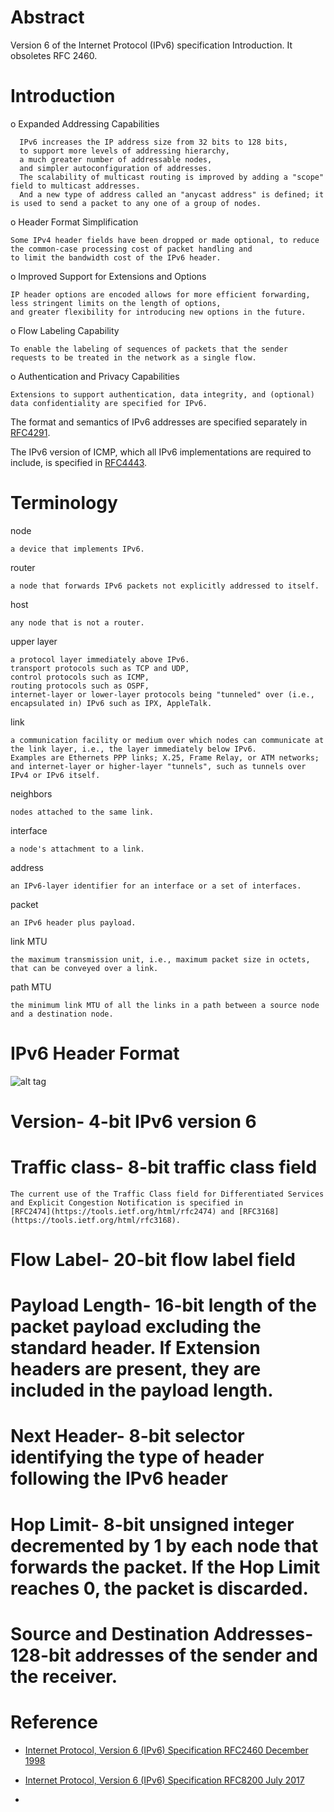 # Abstract
Version 6 of the Internet Protocol (IPv6) specification Introduction.  It obsoletes RFC 2460.

Introduction
==============================
o  Expanded Addressing Capabilities
``` 
  IPv6 increases the IP address size from 32 bits to 128 bits, 
  to support more levels of addressing hierarchy, 
  a much greater number of addressable nodes, 
  and simpler autoconfiguration of addresses.  
  The scalability of multicast routing is improved by adding a "scope" field to multicast addresses.  
  And a new type of address called an "anycast address" is defined; it is used to send a packet to any one of a group of nodes.

``` 

o  Header Format Simplification

``` 
Some IPv4 header fields have been dropped or made optional, to reduce the common-case processing cost of packet handling and
to limit the bandwidth cost of the IPv6 header.
```

o  Improved Support for Extensions and Options

``` 
IP header options are encoded allows for more efficient forwarding, less stringent limits on the length of options,
and greater flexibility for introducing new options in the future.
 ```
 
o  Flow Labeling Capability
``` 
To enable the labeling of sequences of packets that the sender requests to be treated in the network as a single flow.
```

o  Authentication and Privacy Capabilities
``` 
Extensions to support authentication, data integrity, and (optional) data confidentiality are specified for IPv6.
``` 

The format and semantics of IPv6 addresses are specified separately in [RFC4291](https://tools.ietf.org/html/rfc4291).

The IPv6 version of ICMP, which all IPv6 implementations are required to include, is specified in [RFC4443](https://tools.ietf.org/html/rfc4443).

Terminology
==============================
node
```
a device that implements IPv6.
```
router
```
a node that forwards IPv6 packets not explicitly addressed to itself.
```
host
```
any node that is not a router.
```
upper layer
```
a protocol layer immediately above IPv6.
transport protocols such as TCP and UDP,
control protocols such as ICMP,
routing protocols such as OSPF,
internet-layer or lower-layer protocols being "tunneled" over (i.e., encapsulated in) IPv6 such as IPX, AppleTalk.
```
link
```
a communication facility or medium over which nodes can communicate at the link layer, i.e., the layer immediately below IPv6.
Examples are Ethernets PPP links; X.25, Frame Relay, or ATM networks;
and internet-layer or higher-layer "tunnels", such as tunnels over IPv4 or IPv6 itself.
```
neighbors
```
nodes attached to the same link.
```
interface
```
a node's attachment to a link.
```
address
```
an IPv6-layer identifier for an interface or a set of interfaces.
```
packet
```
an IPv6 header plus payload.
```
link MTU
```
the maximum transmission unit, i.e., maximum packet size in octets, that can be conveyed over a link.
```
path MTU
```
the minimum link MTU of all the links in a path between a source node and a destination node.
```
IPv6 Header Format 
==============================
![alt tag](https://sites.google.com/site/amitsciscozone/_/rsrc/1468881649334/home/important-tips/ipv6/ipv6-specifications/IPv6%20packet%20format.JPG)

# Version- 4-bit IPv6 version 6
# Traffic class- 8-bit traffic class field
```
The current use of the Traffic Class field for Differentiated Services and Explicit Congestion Notification is specified in
[RFC2474](https://tools.ietf.org/html/rfc2474) and [RFC3168](https://tools.ietf.org/html/rfc3168).
```
# Flow Label- 20-bit flow label field
# Payload Length- 16-bit length of the packet payload excluding the standard header. If Extension headers are present, they are included in the payload length.
# Next Header- 8-bit selector identifying the type of header following the IPv6 header
# Hop Limit- 8-bit unsigned integer decremented by 1 by each node that forwards the packet. If the Hop Limit reaches 0, the packet is discarded.
# Source and Destination Addresses- 128-bit addresses of the sender and the receiver.

Reference 
==============================
* [Internet Protocol, Version 6 (IPv6) Specification RFC2460 December 1998](https://tools.ietf.org/html/rfc2460)
* [Internet Protocol, Version 6 (IPv6) Specification RFC8200 July 2017](https://tools.ietf.org/html/rfc8200)

* []()
